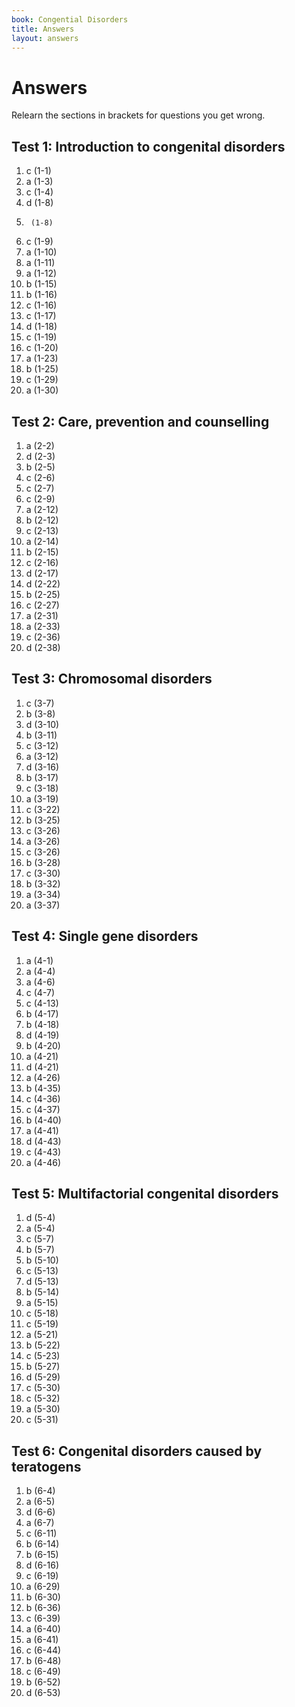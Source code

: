 ```yaml
---
book: Congential Disorders
title: Answers
layout: answers
---
```


# Answers

Relearn the sections in brackets for questions you get wrong.

## Test 1: Introduction to congenital disorders

1.	c	(1-1)
2.	a	(1-3)
3.	c	(1-4)
4.	d	(1-8)
5.		(1-8)
6.	c	(1-9)
7.	a	(1-10)
8.	a	(1-11)
9.	a	(1-12)
10.	b	(1-15)
11.	b	(1-16)
12.	c	(1-16)
13.	c	(1-17)
14.	d	(1-18)
15.	c	(1-19)
16.	c	(1-20)
17.	a	(1-23)
18.	b	(1-25)
19.	c	(1-29)
20.	a	(1-30)

## Test 2: Care, prevention and counselling

1.	a	(2-2)
2.	d	(2-3)
3.	b	(2-5)
4.	c	(2-6)
5.	c	(2-7)
6.	c	(2-9)
7.	a	(2-12)
8.	b	(2-12)
9.	c	(2-13)
10.	a	(2-14)
11.	b	(2-15)
12.	c	(2-16)
13.	d	(2-17)
14.	d	(2-22)
15.	b	(2-25)
16.	c	(2-27)
17.	a	(2-31)
18.	a	(2-33)
19.	c	(2-36)
20.	d	(2-38)

## Test 3: Chromosomal disorders

1.	c	(3-7)
2.	b	(3-8)
3.	d	(3-10)
4.	b	(3-11)
5.	c	(3-12)
6.	a	(3-12)
7.	d	(3-16)
8.	b	(3-17)
9.	c	(3-18)
10.	a	(3-19)
11.	c	(3-22)
12.	b	(3-25)
13.	c	(3-26)
14.	a	(3-26)
15.	c	(3-26)
16.	b	(3-28)
17.	c	(3-30)
18.	b	(3-32)
19.	a	(3-34)
20.	a	(3-37)

## Test 4: Single gene disorders

1.	a	(4-1)
2.	a	(4-4)
3.	a	(4-6)
4.	c	(4-7)
5.	c	(4-13)
6.	b	(4-17)
7.	b	(4-18)
8.	d	(4-19)
9.	b	(4-20)
10.	a	(4-21)
11.	d	(4-21)
12.	a	(4-26)
13.	b	(4-35)
14.	c	(4-36)
15.	c	(4-37)
16.	b	(4-40)
17.	a	(4-41)
18.	d	(4-43)
19.	c	(4-43)
20.	a	(4-46)

## Test 5: Multifactorial congenital disorders

1.	d	(5-4)
2.	a	(5-4)
3.	c	(5-7)
4.	b	(5-7)
5.	b	(5-10)
6.	c	(5-13)
7.	d	(5-13)
8.	b	(5-14)
9.	a	(5-15)
10.	c	(5-18)
11.	c	(5-19)
12.	a	(5-21)
13.	b	(5-22)
14.	c	(5-23)
15.	b	(5-27)
16.	d	(5-29)
17.	c	(5-30)
18.	c	(5-32)
19.	a	(5-30)
20.	c	(5-31)

## Test 6: Congenital disorders caused by teratogens

1.	b	(6-4)
2.	a	(6-5)
3.	d	(6-6)
4.	a	(6-7)
5.	c	(6-11)
6.	b	(6-14)
7.	b	(6-15)
8.	d	(6-16)
9.	c	(6-19)
10.	a	(6-29)
11.	b	(6-30)
12.	b	(6-36)
13.	c	(6-39)
14.	a	(6-40)
15.	a	(6-41)
16.	c	(6-44)
17.	b	(6-48)
18.	c	(6-49)
19.	b	(6-52)
20.	d	(6-53)
